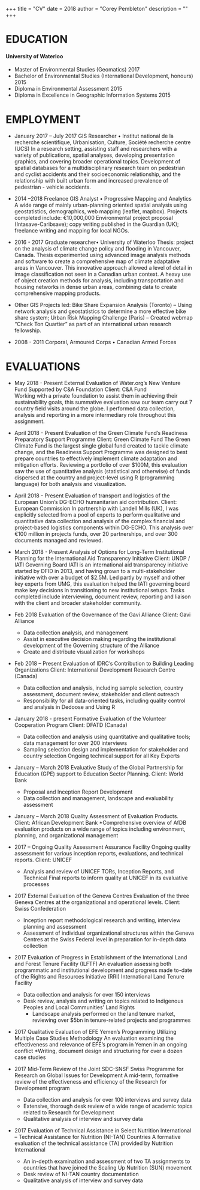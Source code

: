 +++
title = "CV"
date = 2018
author = "Corey Pembleton"
description = ""
+++

# EDUCATION

#### University of Waterloo 

* Master of Environmental Studies (Geomatics) 2017 
* Bachelor of Environmental Studies (International Development, honours) 2015
* Diploma in Environmental Assessment  2015
* Diploma in Excellence in Geographic Information Systems  2015

# EMPLOYMENT
* January 2017 – July 2017 	GIS Researcher • Institut national de la recherche scientifique, Urbanisation, Culture, Société recherche centre (UCS)
In a research setting, assisting staff and researchers with a variety of publications, spatial analyses, developing presentation graphics, and covering broader operational topics.
Development of spatial databases for a multidisciplinary research team on pedestrian and cyclist accidents and their socioeconomic relationship, and the relationship with built urban form and increased prevalence of pedestrian - vehicle accidents.  

* 2014 –2018	Freelance GIS Analyst • Progressive Mapping and Analytics
A wide range of mainly urban-planning oriented spatial analysis using geostatistics, demographics, web mapping (leaflet, mapbox).  Projects completed include: €10,000,000 Environmental project proposal (Intasave-Caribsave); copy writing published in the Guardian (UK); freelance writing and mapping for local NGOs.  

* 2016 - 2017	Graduate researcher• University of Waterloo
Thesis: project on the analysis of climate change policy and flooding in Vancouver, Canada. Thesis experimented using advanced image analysis methods and software to create a comprehensive map of climate adaptative areas in Vancouver. This innovative approach allowed a level of detail in image classification not seen in a Canadian urban context. A heavy use of object creation methods for analysis, including transportation and housing networks in dense urban areas, combining data to create comprehensive mapping products.

*  Other GIS Projects led: Bike Share Expansion Analysis (Toronto) – Using network analysis and geostatistics to determine a more effective bike share system; Urban Risk Mapping Challenge (Paris) – Created webmap “Check Ton Quartier” as part of an international urban research fellowship.

*  2008 - 2011	Corporal, Armoured Corps • Canadian Armed Forces




# EVALUATIONS
* May 2018 - Present	External Evaluation of Water.org’s New Venture Fund Supported by C&A Foundation Client: C&A Fund  
Working with a private foundation to assist them in achieving their sustainability goals, this summative evaluation saw our team carry out 7 country field visits around the globe. I performed data collection, analysis and reporting in a more intermediary role throughout this assignment. 

* April 2018 - Present	Evaluation of the Green Climate Fund’s Readiness Preparatory Support Programme Client: Green Climate Fund
The Green Climate Fund is the largest single global fund created to tackle climate change, and the Readiness Support Programme was designed to best prepare countries to effectively implement climate adaptation and mitigation efforts. Reviewing a portfolio of over $100M, this evaluation saw the use of quantitative analysis (statistical and otherwise) of funds dispersed at the country and project-level using R (programming language) for both analysis and visualization.  

* April 2018 - Present	Evaluation of transport and logistics of the European Union’s DG-ECHO humanitarian aid contribution. Client: European Commission
In partnership with Landell Mills (UK), I was explicitly selected from a pool of experts to perform qualitative and quantitative data collection and analysis of the complex financial and project-based logistics components within DG-ECHO. This analysis over €100 million in projects funds, over 20 partnerships, and over 300 documents managed and reviewed.  

* March 2018 - Present	Analysis of Options for Long-Term Institutional Planning for the International Aid Transparency Initiative Client: UNDP / IATI Governing Board
IATI is an international aid transparency initiative started by DFID in 2013, and having grown to a multi-stakeholder initiative with over a budget of $2.5M. Led partly by myself and other key experts from UMG, this evaluation helped the IATI governing board make key decisions in transitioning to new institutional setups. Tasks completed include interviewing, document review, reporting and liaison with the client and broader stakeholder community.  

* Feb 2018	Evaluation of the Governance of the Gavi Alliance Client: Gavi Alliance
    * Data collection analysis, and management
    * Assist in executive decision making regarding the institutional development of the Governing structure of the Alliance
    * Create and distribute visualization for workshops

* Feb 2018 – Present	Evaluation of IDRC’s Contribution to Building Leading Organizations Client: International Development Research Centre (Canada)
    * Data collection and analysis, including sample selection, country assessment, document review, stakeholder and client outreach
    * Responsibility for all data-oriented tasks, including quality control and analysis in Dedoose and Using R

* January 2018 - present	Formative Evaluation of the Volunteer Cooperation Program Client: DFATD (Canada)
    * Data collection and analysis using quantitative and qualitative tools; data management for over 200 interviews
    * Sampling selection design and implementation for stakeholder and country selection
Ongoing technical support for all Key Experts

* January – March 2018	Evaluative Study of the Global Partnership for Education (GPE) support to Education Sector Planning. Client: World Bank 
    * Proposal and Inception Report Development
    * Data collection and management, landscape and evaluability assessment

* January – March 2018	Quality Assessment of Evaluation Products. Client: African Development Bank
    *Comprehensive overview of AfDB evaluation products on a wide range of topics including environment, planning, and organizational management

* 2017 – Ongoing	Quality Assessment Assurance Facility  Ongoing quality assessment for various inception reports, evaluations, and technical reports. Client: UNICEF
    * Analysis and review of UNICEF TORs, Inception Reports, and Technical Final reports to inform quality at UNICEF in its evaluative processes
* 2017	External Evaluation of the Geneva Centres Evaluation of the three Geneva Centres at the organizational and operational levels. Client: Swiss Confederation
    * Inception report methodological research and writing, interview planning and assessment
    * Assessment of individual organizational structures within the Geneva Centres at the Swiss Federal level in preparation for in-depth data collection
* 2017	Evaluation of Progress in Establishment of the International Land and Forest Tenure Facility (ILFTF) An evaluation assessing both programmatic and institutional development and progress made to-date of the Rights and Resources Initiative (RRI) International Land Tenure Facility     
    * Data collection and analysis for over 150 interviews 
    * Desk review, analysis and writing on topics related to Indigenous Peoples and Local Communities’ Land Rights 
	  * Landscape analysis performed on the land tenure market, reviewing over $5bn in tenure-related projects and programmes
*  2017	Qualitative Evaluation of EFE Yemen’s Programming Utilizing Multiple Case Studies Methodology An evaluation examining the effectiveness and relevance of EFE’s program in Yemen in an ongoing conflict
  *Writing, document design and structuring for over a dozen case studies

* 2017	Mid-Term Review of the Joint SDC-SNSF Swiss Programme for Research on Global Issues for Development A mid-term, formative review of the effectiveness and efficiency of the Research for Development program
    * Data collection and analysis for over 100 interviews and survey data
    * Extensive, thorough desk review of a wide range of academic topics related to Research for Development
    * Qualitative analysis of interview and survey data

* 2017	Evaluation of Technical Assistance in Select Nutrition International – Technical Assistance for Nutrition (NI-TAN) Countries A formative evaluation of the technical assistance (TA) provided by Nutrition International
    * An in-depth examination and assessment of two TA assignments to countries that have joined the Scaling Up Nutrition (SUN) movement
    * Desk review of NI-TAN country documentation
    * Qualitative analysis of interview and survey data




